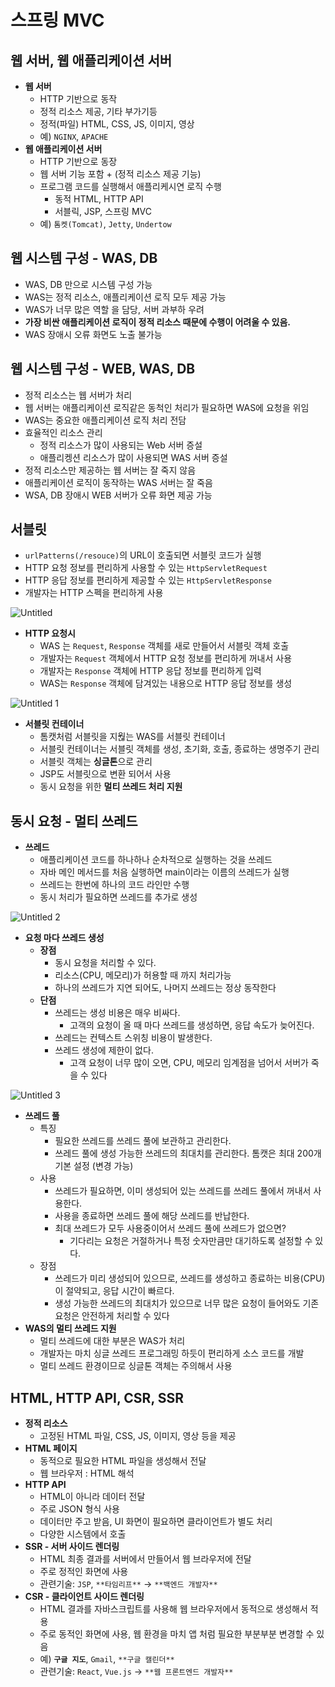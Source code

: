 # 스프링 MVC

## 웹 서버, 웹 애플리케이션 서버

- **웹 서버**
    - HTTP 기반으로 동작
    - 정적 리소스 제공, 기타 부가기등
    - 정적(파일) HTML, CSS, JS, 이미지, 영상
    - 예) `NGINX`, `APACHE`
- **웹 애플리케이션 서버**
    - HTTP 기반으로 동장
    - 웹 서버 기능 포함 + (정적 리소스 제공 기능)
    - 프로그램 코드를 실행해서 애플리케시연 로직 수행
        - 동적 HTML, HTTP API
        - 서블릭, JSP, 스프링 MVC
    - 예) `톰켓(Tomcat)`, `Jetty`, `Undertow`

## 웹 시스템 구성 - WAS, DB

- WAS, DB 만으로 시스템 구성 가능
- WAS는 정적 리소스, 애플리케이션 로직 모두 제공 가능
- WAS가 너무 많은 역할 을 담당, 서버 과부하 우려
- **가장 비싼 애플리케이션 로직이 정적 리소스 때문에 수행이 어려울 수 있음.**
- WAS 장애시 오류 화면도 노출 불가능

## 웹 시스템 구성 - WEB, WAS, DB

- 정적 리소스는 웹 서버가 처리
- 웹 서버는 애플리케이션 로직같은 동척인 처리가 필요하면 WAS에 요청을 위임
- WAS는 중요한 애플리케이션 로직 처리 전담
- 효율적인 리소스 관리
    - 정적 리소스가 많이 사용되는 Web 서버 증설
    - 애플리켕션 리소스가 많이 사용되면 WAS 서버 증설
- 정적 리소스만 제공하는 웹 서버는 잘 죽지 않음
- 애플리케이션 로직이 동작하는 WAS 서버는 잘 죽음
- WSA, DB 장애시 WEB 서버가 오류 화면 제공 가능

## 서블릿

- `urlPatterns(/resouce)`의 URL이 호출되면 서블릿 코드가 실행
- HTTP 요청 정보를 편리하게 사용할 수 있는 `HttpServletRequest`
- HTTP 응답 정보를 편리하게 제공할 수 있는 `HttpServletResponse`
- 개발자는 HTTP 스펙을 편리하게 사용


![Untitled](https://user-images.githubusercontent.com/106054507/190146897-e6e3136b-4f49-4653-bf08-53ff43f61da8.png)

- **HTTP 요청시**
    - WAS 는 `Request`, `Response` 객체를 새로 만들어서 서블릿 객체 호출
    - 개발자는 `Request` 객체에서 HTTP 요청 정보를 편리하게 꺼내서 사용
    - 개발자는 `Response` 객체에 HTTP 응답 정보를 편리하게 입력
    - WAS는 `Response` 객체에 담겨있는 내용으로 HTTP 응답 정보를 생성
    
![Untitled 1](https://user-images.githubusercontent.com/106054507/190146923-7436183b-afb8-4506-8058-b7c840c66cb1.png)

    
- **서블릿 컨테이너**
    - 톰캣처럼 서블릿을 지웒는 WAS를 서블릿 컨테이너
    - 서블릿 컨테이너는 서블릿 객체를 생성, 초기화, 호출, 종료하는 생명주기 관리
    - 서블릿 객체는 **싱글톤**으로 관리
    - JSP도 서블릿으로 변환 되어서 사용
    - 동시 요청을 위한 **멀티 쓰레드 처리 지원**

## 동시 요청 - 멀티 쓰레드

- **쓰레드**
    - 애플리케이션 코드를 하나하나 순차적으로 실행하는 것을 쓰레드
    - 자바 메인 메서드를 처음 실행하면 main이라는 이름의 쓰레드가 실행
    - 쓰레드는 한번에 하나의 코드 라인만 수행
    - 동시 처리가 필요하면 쓰레드를 추가로 생성
    
![Untitled 2](https://user-images.githubusercontent.com/106054507/190146947-395bf962-9313-4148-9a75-83a6e63f7298.png)

    
- **요청 마다 쓰레드 생성**
    - **장점**
        - 동시 요청을 처리할 수 있다.
        - 리소스(CPU, 메모리)가 허용할 때 까지 처리가능
        - 하나의 쓰레드가 지연 되어도, 나머지 쓰레드는 정상 동작한다
    - **단점**
        - 쓰레드는 생성 비용은 매우 비싸다.
            - 고객의 요청이 올 때 마다 쓰레드를 생성하면, 응답 속도가 늦어진다.
        - 쓰레드는 컨텍스트 스위칭 비용이 발생한다.
        - 쓰레드 생성에 제한이 없다.
            - 고객 요청이 너무 많이 오면, CPU, 메모리 임계점을 넘어서 서버가 죽을 수 있다

![Untitled 3](https://user-images.githubusercontent.com/106054507/190146961-576861fa-4275-42ba-a54b-b6ae2e0cb74c.png)


- **쓰레드 풀**
    - 특징
        - 필요한 쓰레드를 쓰레드 풀에 보관하고 관리한다.
        - 쓰레드 풀에 생성 가능한 쓰레드의 최대치를 관리한다. 톰캣은 최대 200개 기본 설정 (변경 가능)
    - 사용
        - 쓰레드가 필요하면, 이미 생성되어 있는 쓰레드를 쓰레드 풀에서 꺼내서 사용한다.
        - 사용을 종료하면 쓰레드 풀에 해당 쓰레드를 반납한다.
        - 최대 쓰레드가 모두 사용중이어서 쓰레드 풀에 쓰레드가 없으면?
            - 기다리는 요청은 거절하거나 특정 숫자만큼만 대기하도록 설정할 수 있다.
    - 장점
        - 쓰레드가 미리 생성되어 있으므로, 쓰레드를 생성하고 종료하는 비용(CPU)이 절약되고, 응답 시간이 빠르다.
        - 생성 가능한 쓰레드의 최대치가 있으므로 너무 많은 요청이 들어와도 기존 요청은 안전하게 처리할 수 있다
- **WAS의 멀티 쓰레드 지원**
    - 멀티 쓰레드에 대한 부분은 WAS가 처리
    - 개발자는 마치 싱글 쓰레드 프로그래밍 하듯이 편리하게 소스 코드를 개발
    - 멀티 쓰레드 환경이므로 싱글톤 객체는 주의해서 사용
    

## HTML, HTTP API, CSR, SSR

- **정적 리소스**
    - 고정된 HTML 파일, CSS, JS, 이미지, 영상 등을 제공
- **HTML 페이지**
    - 동적으로 필요한 HTML 파일을 생성해서 전달
    - 웹 브라우저 : HTML 해석
- **HTTP API**
    - HTML이 아니라 데이터 전달
    - 주로 JSON 형식 사용
    - 데이터만 주고 받음, UI 화면이 필요하면 클라이언트가 별도 처리
    - 다양한 시스템에서 호출
- **SSR - 서버 사이드 렌더링**
    - HTML 최종 결과를 서버에서 만들어서 웹 브라우저에 전달
    - 주로 정적인 화면에 사용
    - 관련기술: `JSP`, `**타임리프**` → `**백엔드 개발자**`
- **CSR - 클라이언트 사이드 렌더링**
    - HTML 결과를 자바스크립트를 사용해 웹 브라우저에서 동적으로 생성해서 적용
    - 주로 동적인 화면에 사용, 웹 환경을 마치 앱 처럼 필요한 부분부분 변경할 수 있음
    - 예) **`구글 지도`**, `Gmail`, `**구글 캘린더**`
    - 관련기술: `React`, `Vue.js` → `**웹 프론트엔드 개발자**`
